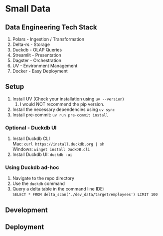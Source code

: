 # Small Data

## Data Engineering Tech Stack
1. Polars - Ingestion / Transformation
2. Delta-rs - Storage
3. Duckdb - OLAP Queries
4. Streamlit - Presentation
5. Dagster - Orchestration
6. UV - Environment Management
7. Docker - Easy Deployment

## Setup
1. Install UV (Check your installation using `uv --version`)  
    1. I would NOT recommend the pip version.
2. Install the necessary dependencies using `uv sync`
3. Install pre-commit: `uv run pre-commit install`

### Optional - Duckdb UI
1. Install Duckdb CLI  
Mac: `curl https://install.duckdb.org | sh`  
Windows: `winget install DuckDB.cli`
2. Install Duckdb UI: `duckdb -ui`

### Using Duckdb ad-hoc
1. Navigate to the repo directory
2. Use the `duckdb` command
3. Query a delta table in the command line IDE:  
 `SELECT * FROM delta_scan('./dev_data/target/employees') LIMIT 100`

## Development

## Deployment


